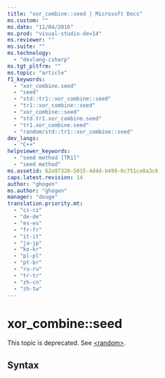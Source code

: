 ```yaml
---
title: "xor_combine::seed | Microsoft Docs"
ms.custom: ""
ms.date: "11/04/2016"
ms.prod: "visual-studio-dev14"
ms.reviewer: ""
ms.suite: ""
ms.technology: 
  - "devlang-csharp"
ms.tgt_pltfrm: ""
ms.topic: "article"
f1_keywords: 
  - "xor_combine.seed"
  - "seed"
  - "std::tr1::xor_combine::seed"
  - "tr1::xor_combine::seed"
  - "xor_combine::seed"
  - "std.tr1.xor_combine.seed"
  - "tr1.xor_combine.seed"
  - "random/std::tr1::xor_combine::seed"
dev_langs: 
  - "C++"
helpviewer_keywords: 
  - "seed method [TR1]"
  - "seed method"
ms.assetid: 62a97328-5015-4d4d-b499-6c751ce8a3c6
caps.latest.revision: 14
author: "ghogen"
ms.author: "ghogen"
manager: "douge"
translation.priority.mt: 
  - "cs-cz"
  - "de-de"
  - "es-es"
  - "fr-fr"
  - "it-it"
  - "ja-jp"
  - "ko-kr"
  - "pl-pl"
  - "pt-br"
  - "ru-ru"
  - "tr-tr"
  - "zh-cn"
  - "zh-tw"
---
```

# xor_combine::seed
This topic is deprecated. See [\<random>](../Topic/%3Crandom%3E.md).  
  
## Syntax